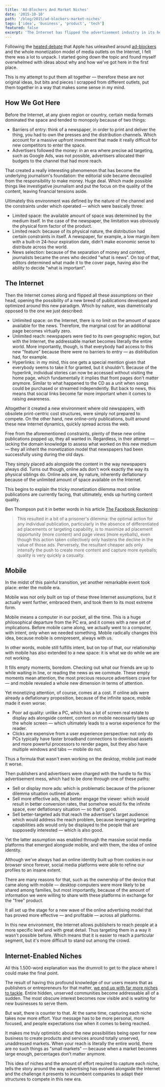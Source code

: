 ```yaml
---
title: 'Ad-Blockers And Market Niches'
date: '2015-10-10'
path: '/blog/2015/ad-blockers-market-niches'
tags: ['idea', 'business', 'product', 'tech']
featured: false
excerpt: 'The Internet has flipped the advertisement industry in its head. Which in turn, has surfaced a plethora of market niches that were simply not available before, yet they remain to be addressed.'
---
```


Following the [heated debate](http://pxlnv.com/linklog/safari-content-blockers-shit-ass-websites/) that Apple has unleashed around [ad-blockers](https://daringfireball.net/linked/2015/09/19/nyt-ad-blockers-ios-9) and the whole monetization model of media outlets on the Internet, I felt there was a lot to unpack. I started going down the topic and found myself overwhelmed with ideas about why and how we've got here in the first place.

This is my attempt to put them all together — therefore these are not original ideas, but bits and pieces I scrapped from different outlets, put them together in a way that makes some sense in my mind.

## How We Got Here

Before the Internet, at any given region or country, certain media formats dominated the space and tended to monopoly because of two things:

- Barriers of entry: think of a newspaper, in order to print and deliver the thing, you had to own the presses and the distribution channels. Which account for a massive upfront investment that made it really difficult for new competitors to enter the space.
- Advertisers followed the money: in an era where precise ad targeting, such as Google Ads, was not possible, advertisers allocated their budgets to the channel that had more reach.

That created a really interesting phenomenon that has become the underlying journalism's foundation: the editorial side became decoupled from the responsibility to make money. Huge deal. Which made possible things like investigative journalism and put the focus on the quality of the content, leaving financial tensions aside.

Ultimately this environment was defined by the nature of the channel and the constraints under which operated — which were basically three:

- Limited space: the available amount of space was determined by the medium itself. In the case of the newspaper, the limitation was obviously the physical form factor of the product.
- Limited reach: because of its physical nature, the distribution had certain constraints in itself. A newspaper, for example, a low margin item with a built-in 24-hour expiration date, didn't make economic sense to distribute across the world.
- News selection: because of the separation of money and content, journalists became the ones who decided "what is news". On top of that, editors determined what made it to the cover page, having also the ability to decide "what is important".

## The Internet

Then the Internet comes along and flipped all these assumptions on their head, opening the possibility of a new breed of publications developed and optimized around this new paradigm. Which by nature, was diametrically opposed to the one we just described:

- Unlimited space: on the Internet, there is no limit on the amount of space available for the news. Therefore, the marginal cost for an additional page becomes virtually zero.
- Unlimited reach: newspapers were tied to its own geographic region, but with the Internet, the addressable market becomes literally the entire world. More importantly, though, is that everybody had access to this new "feature" because there were no barriers to entry — as distribution had, for example.
- Hyperlinks: in my mind, this one gets a special mention given that everybody seems to take it for granted, but it shouldn't. Because of the hyperlink, individual stories can now be accessed without visiting the home page, which fundamentally it implies that front pages don't matter anymore. Similar to what happened to the CD as a unit when songs could be purchased or streamed independently. But back to news, this means that social links become far more important when it comes to raising awareness.

Altogether it created a new environment where old newspapers, with obsolete print-centric cost structures, were simply not prepared to compete. On the other hand, new online-only publications, built around these new Internet dynamics, quickly spread across the web.

Free from the aforementioned constraints, plenty of these new online publications popped up, they all wanted in. Regardless, in their attempt — lacking the domain knowledge to assess what worked on this new medium — they all inherit the monetization model that newspapers had been successfully using during the old days.

They simply placed ads alongside the content in the way newspapers always did. Turns out though, online ads don't work exactly the way its physical siblings do. Online ads are, by nature, inherently deflationary because of the unlimited amount of space available on the Internet.

This begins to explain the tricky monetization dilemma most online publications are currently facing, that ultimately, ends up hurting content quality.

Ben Thompson put it in better words in his article [The Facebook Reckoning](https://stratechery.com/2015/facebook-reckoning/):

> This resulted in a bit of a prisoner's dilemma: the optimal action for any individual publication, particularly in the absence of differentiated ad placements or targeting capability, is to maximize ad placement opportunity (more content) and page views (more eyeballs), even though this action taken collectively only hastens the decline in the value of those ads. Perversely, the resultant cheaper ads only intensify the push to create more content and capture more eyeballs; quality is very quickly a casualty.

## Mobile

In the midst of this painful transition, yet another remarkable event took place: enter the mobile era.

Mobile was not only built on top of these three Internet assumptions, but it actually went further, embraced them, and took them to its most extreme form.

Mobile means a computer in our pocket, all the time. This is a huge philosophical departure from the PC era, and it comes with a new set of implications. Before mobile came along, we actually went to a computer, with intent, only when we needed something. Mobile radically changes this idea, because mobile is omnipresent, always with us.

In other words, mobile still fulfills intent, but on top of that, our relationship with mobile has also extended to a new space: it is what we do while we are not working.

It fills empty moments, boredom. Checking out what our friends are up to while waiting in line, or reading the news as we commute. These empty moments mean attention, the most precious resource advertisers crave for — and mobile revealed a whole new dimension in terms of attention.

Yet monetizing attention, of course, comes at a cost. If online ads were already a deflationary proposition, because of the infinite space, mobile made it even worse:

- Poor ad quality: unlike a PC, which has a lot of screen real estate to display ads alongside content, content on mobile necessarily takes up the whole screen — which ultimately leads to a worse experience for the reader.
- Clicks are expensive from a user experience perspective: not only do PCs typically have faster broadband connections to download assets and more powerful processors to render pages, but they also have multiple windows and tabs — mobile do not.

Thus a formula that wasn't even working on the desktop, mobile just made it worse.

Then publishers and advertisers were charged with the hurdle to fix this advertisement mess, which had to be done through one of these paths:

- Sell or display more ads: which is problematic because of the prisoner dilemma situation outlined above.
- Sell more effective ads, that better engage the viewer: which would result in better conversion rates, that somehow would fix the infinite space, ever deflationary situation — so that's good.
- Sell better-targeted ads that reach the advertiser's target audience: which would address the reach problem, because leveraging targeting capabilities ads would only be displayed to the people that are supposedly interested — which is also good.

Yet the latter assumption was enabled through the massive social media platforms that emerged alongside mobile, and with them, the idea of online identity.

Although we've always had an online identity built up from cookies in our browser since forever, social media platforms were able to refine our profiles to an insane extent.

There are many reasons for that, such as the ownership of the device that came along with mobile — desktop computers were more likely to be shared among families, but most importantly, because of the amount of information we were willing to share with these platforms in exchange for the "free" product.

It all set up the stage for a new wave of the online advertising model that has proved more effective — and profitable — across all platforms.

In this new environment, the Internet allows publishers to reach people at a more specific level and with great detail. Thus targeting them in a way it wasn't possible before. Which means that it is easier to reach a particular segment, but it's more difficult to stand out among the crowd.

## Internet-Enabled Niches

All this 1.500-word explanation was the drumroll to get to the place where I could make the final point.

The result of having this profound knowledge of our users means that as publishers or entrepreneurs for that matter, [we end up with far more niches to tackle](/blog/2014/changing-behavior). Entire hidden, unserved communities become addressable all of a sudden. The most obscure interest becomes now visible and is waiting for new businesses to serve them.

But wait, there is counter to that. At the same time, capturing each niche takes now more effort. Your message has to be more personal, more focused, and people expectations rise when it comes to being reached.

It makes me truly optimistic about the new possibilities being open for new business to create products and services around totally unserved, unaddressed markets. When your reach is literally the entire world, there are no such things as "small markets" — because when a market becomes large enough, percentages don't matter anymore.

This idea of niches and the amount of effort required to capture each niche, tells the story around the way advertising has evolved alongside the Internet and the challenge it presents to incumbent companies to adapt their structures to compete in this new era.
